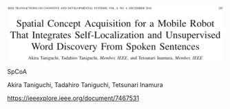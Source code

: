 ![論文](https://github.com/soraKING44/survey_paper/blob/images/spatial_concept/English/Spatial%20Concept%20Acquisition%20for%20a%20Mobile%20Robot%20That%20Integrates%20Self-Localization%20and%20Unsupervised%20Word%20Discovery%20From%20Spoken%20Sentences.png)

SpCoA

Akira Taniguchi, Tadahiro Taniguchi, Tetsunari Inamura

https://ieeexplore.ieee.org/document/7467531
